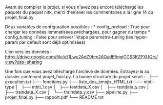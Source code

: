 Avant de compiler le projet, si vous n'avez pas encore téléchargé les paquets du paquet nltk, merci d'enlever les commentaires à la ligne 14 du projet_final.py

Deux variables de configuration possibles :
	*	config_preload : True pour charger les données lémmatisées préchargées, pour gagner du temps
	*	config_tuning : False pour enlever l'étape paramètre-tuning (les hyper-param par défault sont déjà optimisées)

Lien vers les données :
https://drive.google.com/file/d/1Lwu2AdZ9bm2AQudE5ngiCCS3KZPXUQtv/view?usp=sharing

Une fois que vous avez téléchargé l'archive de données. Extrayez-la au dossier contenant projet_final.py. La bonne structure du projet serait :
.
├── execution.txt
├── fonctions.py
├── liste_des_emojis_HTML.txt
├── mbti-type
│   ├── mbti_1.csv
│   ├── testdata_X.csv
│   ├── testdata_y.csv
│   ├── traindata_X.csv
│   └── traindata_y.csv
├── pipeline.py
├── projet_final.py
├── rapport.pdf
└── README.txt


